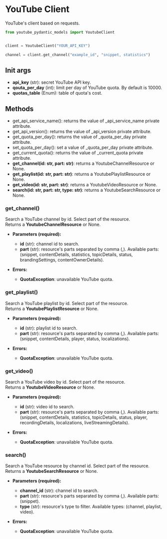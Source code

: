 # YouTube Client

YouTube's client based on requests.

```python
from youtube_pydantic_models import YoutubeClient


client = YoutubeClient("YOUR_API_KEY")

channel = client.get_channel("example_id", "snippet, statistics")
```

## Init args

- **api_key** (str): secret YouTube API key.
- **qouta_per_day** (int): limit per day of YouTube quota. By default is 10000.
- **quotas_table** (Enum): table of quota's cost.

## Methods

- get_api_service_name(): returns the value of _api_service_name private attribute.
- get_api_version(): returns the value of _api_version private attribute.
- get_quota_per_day(): returns the value of _quota_per_day private attribute.
- set_quota_per_day(): set a value of _quota_per_day private attribute.
- get_current_quota(): returns the value of _current_quota private attribute.
- **get_channel(id: str, part: str)**: returns a YoutubeChannelResource or None.
- **get_playlist(id: str, part: str)**: returns a YoutubePlaylistResource or None.
- **get_video(id: str, part: str)**: returns a YoutubeVideoResource or None.
- **search(id: str, part: str, type: str)**: returns a YoutubeSearchResource or None.

### get_channel()

Search a YouTube channel by id. Select part of the resource.  
Returns a **YoutubeChannelResource** or None.

- **Parameters (required):**  
    - **id** (str): channel id to search.
    - **part** (str): resource's parts separated by comma (,). Available parts: (snippet, contentDetails, statistics, topicDetails, status, brandingSettings, contentOwnerDetails).

- **Errors:**  
    - **QuotaException**: unavailable YouTube quota.

### get_playlist()

Search a YouTube playlist by id. Select part of the resource.  
Returns a **YoutubePlaylistResource** or None.

- **Parameters (required):**
    - **id** (str): playlist id to search.
    - **part** (str): resource's parts separated by comma (,). Available parts: (snippet, contentDetails, player, status, localizations).

- **Errors:**
    - **QuotaException**: unavailable YouTube quota.

### get_video()

Search a YouTube video by id. Select part of the resource.  
Returns a **YoutubeVideoResource** or None.

- **Parameters (required):**
    - **id** (str): video id to search.
    - **part** (str): resource's parts separated by comma (,). Available parts: (snippet, contentDetails, statistics, topicDetails, status, player, recordingDetails, localizations, liveStreamingDetails).

- **Errors:**
    - **QuotaException**: unavailable YouTube quota.

### search()

Search a YouTube resource by channel id. Select part of the resource.  
Returns a **YoutubeSearchResource** or None.

- **Parameters (required):**
    - **channel_id** (str): channel id to search.
    - **part** (str): resource's parts separated by comma (,). Available parts: (snippet).
    - **type** (str): resource's type to filter. Available types: (channel, playlist, video).

- **Errors:**
    - **QuotaException**: unavailable YouTube quota.
